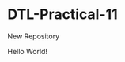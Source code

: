 # DTL-Practical-11
New Repository

<!DOCTYPE html>
<html>

<head>
	<title>
		First Web Page
	</title>
</head>

<body>
	Hello World!
</body>

</html>
